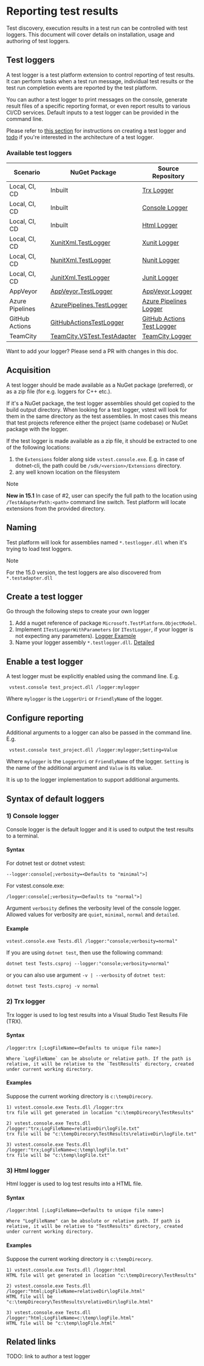 # Reporting test results

Test discovery, execution results in a test run can be controlled with test
loggers. This document will cover details on installation, usage and authoring
of test loggers.

## Test loggers

A test logger is a test platform extension to control reporting of test results.
It can perform tasks when a test run message, individual test
results or the test run completion events are reported by the test platform.

You can author a test logger to print messages on the console, generate result
files of a specific reporting format, or even report results to various CI/CD
services. Default inputs to a test logger can be provided in the command line.

 Please refer to [this section](./report.md#create-a-test-logger) for instructions on creating a test logger and [todo]()
if you're interested in the architecture of a test logger.

### Available test loggers

| Scenario | NuGet Package | Source Repository |
| -------- | ------------- | ----------------- |
| Local, CI, CD | Inbuilt | [Trx Logger][] |
| Local, CI, CD | Inbuilt | [Console Logger][] |
| Local, CI, CD | Inbuilt | [Html Logger][] |
| Local, CI, CD | [XunitXml.TestLogger][xunit.nuget] | [Xunit Logger][] |
| Local, CI, CD | [NunitXml.TestLogger][nunit.nuget] | [Nunit Logger][] |
| Local, CI, CD | [JunitXml.TestLogger][junit.nuget] | [Junit Logger][] |
| AppVeyor | [AppVeyor.TestLogger][appveyor.nuget] | [AppVeyor Logger][] |
| Azure Pipelines | [AzurePipelines.TestLogger][azurepipelines.nuget] | [Azure Pipelines Logger][] |
| GitHub Actions | [GitHubActionsTestLogger][githubactions.nuget] | [GitHub Actions Test Logger][] |
| TeamCity | [TeamCity.VSTest.TestAdapter][teamcity.nuget] | [TeamCity Logger][] |

[Trx Logger]: https://github.com/Microsoft/vstest/tree/main/src/Microsoft.TestPlatform.Extensions.TrxLogger
[Html Logger]: https://github.com/Microsoft/vstest/tree/main/src/Microsoft.TestPlatform.Extensions.HtmlLogger
[Console Logger]: ./src/vstest.console/Internal/ConsoleLogger.cs
[Xunit Logger]: https://github.com/spekt/xunit.testlogger
[Nunit Logger]: https://github.com/spekt/nunit.testlogger
[Junit Logger]: https://github.com/spekt/junit.testlogger
[AppVeyor Logger]: https://github.com/spekt/appveyor.testlogger
[Azure Pipelines Logger]: https://github.com/daveaglick/AzurePipelines.TestLogger
[GitHub Actions Test Logger]: https://github.com/Tyrrrz/GitHubActionsTestLogger
[TeamCity Logger]: https://github.com/JetBrains/TeamCity.VSTest.TestAdapter

[xunit.nuget]: https://www.nuget.org/packages/XunitXml.TestLogger
[nunit.nuget]: https://www.nuget.org/packages/NUnitXml.TestLogger/
[junit.nuget]: https://www.nuget.org/packages/JUnitXml.TestLogger/
[appveyor.nuget]: https://www.nuget.org/packages/AppVeyor.TestLogger
[azurepipelines.nuget]: https://www.nuget.org/packages/AzurePipelines.TestLogger
[githubactions.nuget]: https://www.nuget.org/packages/GitHubActionsTestLogger
[teamcity.nuget]: https://www.nuget.org/packages/TeamCity.VSTest.TestAdapter

 Want to add your logger? Please send a PR with changes in this doc.

## Acquisition

A test logger should be made available as a NuGet package (preferred), or as
a zip file (for e.g. loggers for C++ etc.).

If it's a NuGet package, the test logger assemblies should get copied to the
build output directory. When looking for a test logger, vstest will look for
them in the same directory as the test assemblies. In most cases this means that
test projects reference either the project (same codebase) or NuGet package 
with the logger.

If the test logger is made available as a zip file, it should be extracted
to one of the following locations:

1. the `Extensions` folder along side `vstest.console.exe`. E.g. in case of
dotnet-cli, the path could be `/sdk/<version>/Extensions` directory.
2. any well known location on the filesystem

> [!NOTE]
> **New in 15.1**
> In case of #2, user can specify the full path to the location using `/TestAdapterPath:<path>`
> command line switch. Test platform will locate extensions from the provided
> directory.

## Naming

Test platform will look for assemblies named `*.testlogger.dll` when it's trying
to load test loggers.

> [!NOTE]
> For the 15.0 version, the test loggers are also discovered from `*.testadapter.dll`

## Create a test logger

Go through the following steps to create your own logger

1) Add a nuget reference of package `Microsoft.TestPlatform.ObjectModel`.
2) Implement `ITestLoggerWithParameters` (or `ITestLogger`, if your logger is not expecting any parameters). [Logger Example](https://github.com/spekt/xunit.testlogger/blob/49d2416f24acb30225adc6e65753cc829010bec9/src/Xunit.Xml.TestLogger/XunitXmlTestLogger.cs#L19)
3) Name your logger assembly `*.testlogger.dll`. [Detailed](./report.md#naming)

## Enable a test logger

A test logger must be explicitly enabled using the command line. E.g.

```shell
 vstest.console test_project.dll /logger:mylogger
```

Where `mylogger` is the `LoggerUri` or `FriendlyName` of the logger.

## Configure reporting

Additional arguments to a logger can also be passed in the command line. E.g.

```shell
 vstest.console test_project.dll /logger:mylogger;Setting=Value
```

Where `mylogger` is the `LoggerUri` or `FriendlyName` of the logger.
`Setting` is the name of the additional argument and `Value` is its value.

It is up to the logger implementation to support additional arguments.

## Syntax of default loggers

### 1) Console logger

Console logger is the default logger and it is used to output the test results to a terminal.

#### Syntax

For dotnet test or dotnet vstest:

```shell
--logger:console[;verbosity=<Defaults to "minimal">]
```

For vstest.console.exe:

```shell
/logger:console[;verbosity=<Defaults to "normal">]
```
 
Argument `verbosity` defines the verbosity level of the console logger. Allowed values for verbosity are `quiet`, `minimal`, `normal` and `detailed`.

#### Example

```shell
vstest.console.exe Tests.dll /logger:"console;verbosity=normal"
```

If you are using `dotnet test`, then use the following command:

```shell
dotnet test Tests.csproj --logger:"console;verbosity=normal"
```

or you can also use argument `-v | --verbosity` of `dotnet test`:

```shell
dotnet test Tests.csproj -v normal
```

### 2) Trx logger

Trx logger is used to log test results into a Visual Studio Test Results File (TRX).

#### Syntax

```shell
/logger:trx [;LogFileName=<Defaults to unique file name>]

Where `LogFileName` can be absolute or relative path. If the path is relative, it will be relative to the `TestResults` directory, created under current working directory.
```

#### Examples

Suppose the current working directory is `c:\tempDirecory`.

```shell
1) vstest.console.exe Tests.dll /logger:trx
trx file will get generated in location "c:\tempDirecory\TestResults"

2) vstest.console.exe Tests.dll /logger:"trx;LogFileName=relativeDir\logFile.txt"
trx file will be "c:\tempDirecory\TestResults\relativeDir\logFile.txt"

3) vstest.console.exe Tests.dll /logger:"trx;LogFileName=c:\temp\logFile.txt"
trx file will be "c:\temp\logFile.txt"
```

### 3) Html logger

Html logger is used to log test results into a HTML file.

#### Syntax

```shell
/logger:html [;LogFileName=<Defaults to unique file name>]

Where "LogFileName" can be absolute or relative path. If path is relative, it will be relative to "TestResults" directory, created under current working directory.

```

#### Examples

Suppose the current working directory is `c:\tempDirecory`.

```shell
1) vstest.console.exe Tests.dll /logger:html
HTML file will get generated in location "c:\tempDirecory\TestResults"

2) vstest.console.exe Tests.dll /logger:"html;LogFileName=relativeDir\logFile.html"
HTML file will be "c:\tempDirecory\TestResults\relativeDir\logFile.html"

3) vstest.console.exe Tests.dll /logger:"html;LogFileName=c:\temp\logFile.html"
HTML file will be "c:\temp\logFile.html"
```

## Related links

TODO: link to author a test logger
